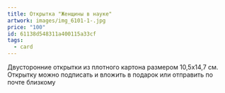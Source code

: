 ```yaml
---
title: Открытка "Женщины в науке"
artwork: images/img_6101-1-.jpg
price: "100"
id: 61138d548311a400115a33cf
tags:
  - card
---
```

Двусторонние открытки из плотного картона размером 10,5х14,7 см. Открытку можно подписать и вложить в подарок или отправить по почте близкому
